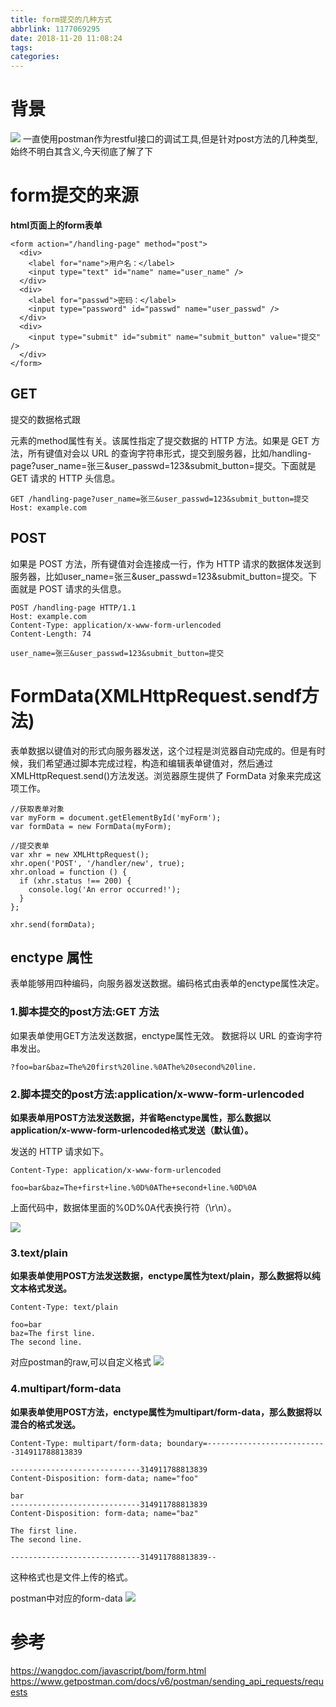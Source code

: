 ```yaml
---
title: form提交的几种方式
abbrlink: 1177069295
date: 2018-11-20 11:08:24
tags:
categories:
---
```

# 背景
![](https://s3.amazonaws.com/postman-static-getpostman-com/postman-docs/requestBuilderForm.png)
一直使用postman作为restful接口的调试工具,但是针对post方法的几种类型,始终不明白其含义,今天彻底了解了下

# form提交的来源
**html页面上的form表单**
```
<form action="/handling-page" method="post">
  <div>
    <label for="name">用户名：</label>
    <input type="text" id="name" name="user_name" />
  </div>
  <div>
    <label for="passwd">密码：</label>
    <input type="password" id="passwd" name="user_passwd" />
  </div>
  <div>
    <input type="submit" id="submit" name="submit_button" value="提交" />
  </div>
</form>
```

## GET
提交的数据格式跟<form>元素的method属性有关。该属性指定了提交数据的 HTTP 方法。如果是 GET 方法，所有键值对会以 URL 的查询字符串形式，提交到服务器，比如/handling-page?user_name=张三&user_passwd=123&submit_button=提交。下面就是 GET 请求的 HTTP 头信息。

```
GET /handling-page?user_name=张三&user_passwd=123&submit_button=提交
Host: example.com
```

## POST
如果是 POST 方法，所有键值对会连接成一行，作为 HTTP 请求的数据体发送到服务器，比如user_name=张三&user_passwd=123&submit_button=提交。下面就是 POST 请求的头信息。

```
POST /handling-page HTTP/1.1
Host: example.com
Content-Type: application/x-www-form-urlencoded
Content-Length: 74

user_name=张三&user_passwd=123&submit_button=提交
```
# FormData(XMLHttpRequest.sendf方法)
表单数据以键值对的形式向服务器发送，这个过程是浏览器自动完成的。但是有时候，我们希望通过脚本完成过程，构造和编辑表单键值对，然后通过XMLHttpRequest.send()方法发送。浏览器原生提供了 FormData 对象来完成这项工作。

```
//获取表单对象
var myForm = document.getElementById('myForm');
var formData = new FormData(myForm);

//提交表单
var xhr = new XMLHttpRequest();
xhr.open('POST', '/handler/new', true);
xhr.onload = function () {
  if (xhr.status !== 200) {
    console.log('An error occurred!');
  }
};

xhr.send(formData);

```

## enctype 属性
表单能够用四种编码，向服务器发送数据。编码格式由表单的enctype属性决定。

### 1.脚本提交的post方法:GET 方法
如果表单使用GET方法发送数据，enctype属性无效。
数据将以 URL 的查询字符串发出。
```
?foo=bar&baz=The%20first%20line.%0AThe%20second%20line.
```
### 2.脚本提交的post方法:application/x-www-form-urlencoded
**如果表单用POST方法发送数据，并省略enctype属性，那么数据以application/x-www-form-urlencoded格式发送（默认值）。**

发送的 HTTP 请求如下。
```
Content-Type: application/x-www-form-urlencoded

foo=bar&baz=The+first+line.%0D%0AThe+second+line.%0D%0A
```
上面代码中，数据体里面的%0D%0A代表换行符（\r\n）。

![](https://s3.amazonaws.com/postman-static-getpostman-com/postman-docs/requestBuilderUrlEncoded.png)

### 3.text/plain
**如果表单使用POST方法发送数据，enctype属性为text/plain，那么数据将以纯文本格式发送。**

```
Content-Type: text/plain

foo=bar
baz=The first line.
The second line.
```
对应postman的raw,可以自定义格式
![](https://s3.amazonaws.com/postman-static-getpostman-com/postman-docs/58960775.png)

### 4.multipart/form-data

**如果表单使用POST方法，enctype属性为multipart/form-data，那么数据将以混合的格式发送。**

```
Content-Type: multipart/form-data; boundary=---------------------------314911788813839

-----------------------------314911788813839
Content-Disposition: form-data; name="foo"

bar
-----------------------------314911788813839
Content-Disposition: form-data; name="baz"

The first line.
The second line.

-----------------------------314911788813839--

```
这种格式也是文件上传的格式。

postman中对应的form-data
![](https://s3.amazonaws.com/postman-static-getpostman-com/postman-docs/requestBuilderForm.png)


# 参考
https://wangdoc.com/javascript/bom/form.html
https://www.getpostman.com/docs/v6/postman/sending_api_requests/requests